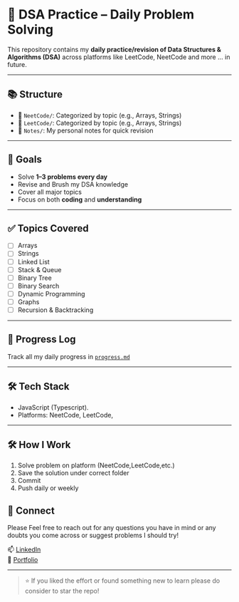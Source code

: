 # 🧠 DSA Practice – Daily Problem Solving

This repository contains my **daily practice/revision of Data Structures & Algorithms (DSA)**  across platforms like LeetCode, NeetCode and more ... in future.

---

## 📚 Structure

- 📁 `NeetCode/`: Categorized by topic (e.g., Arrays, Strings)
- 📁 `LeetCode/`: Categorized by topic (e.g., Arrays, Strings)
- 📁 `Notes/`: My personal notes for quick revision

---

## 🚀 Goals

- Solve **1–3 problems every day**
- Revise and Brush my DSA knowledge
- Cover all major topics 
- Focus on both **coding** and **understanding**

---

## ✅ Topics Covered

- [ ] Arrays
- [ ] Strings
- [ ] Linked List
- [ ] Stack & Queue
- [ ] Binary Tree
- [ ] Binary Search
- [ ] Dynamic Programming
- [ ] Graphs
- [ ] Recursion & Backtracking

---

## 🧾 Progress Log

Track all my daily progress in [`progress.md`](./progress.md)

---

## 🛠️ Tech Stack

- JavaScript (Typescript).
- Platforms: NeetCode, LeetCode, 

---

## 🛠️ How I Work

1. Solve problem on platform (NeetCode,LeetCode,etc.)
2. Save the solution under correct folder
3. Commit
4. Push daily or weekly

## 🙌 Connect

Please Feel free to reach out for any questions you have in mind or any doubts you come across or suggest problems I should try!

📫 [LinkedIn](https://www.linkedin.com/in/rohit-rai-265396242/)  
💼 [Portfolio](https://rohit-2383.github.io/My-Portfolio/)

---

> ⭐ If you liked the effort or found something new to learn please do consider to star the repo!

